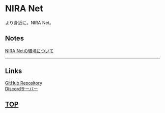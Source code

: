 # NIRA Net
より身近に。NIRA Net。

## Notes
[NIRA Netの環境について](notes/service)  

---

## Links
[GitHub Repository](https://github.com/nattyan-tv/nira_net)  
[Discordサーバー](https://discord.gg/awfFpCYTcP)  

## [TOP](../index)
